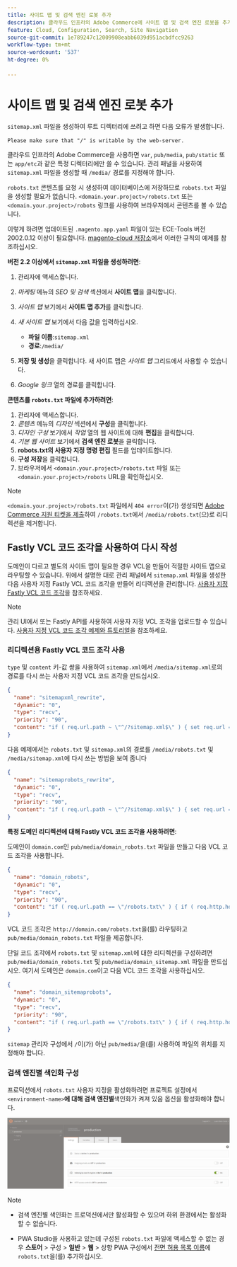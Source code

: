 ```yaml
---
title: 사이트 맵 및 검색 엔진 로봇 추가
description: 클라우드 인프라의 Adobe Commerce에 사이트 맵 및 검색 엔진 로봇을 추가하는 방법을 알아봅니다.
feature: Cloud, Configuration, Search, Site Navigation
source-git-commit: 1e789247c12009908eabb6039d951acbdfcc9263
workflow-type: tm+mt
source-wordcount: '537'
ht-degree: 0%

---
```


# 사이트 맵 및 검색 엔진 로봇 추가

`sitemap.xml` 파일을 생성하여 루트 디렉터리에 쓰려고 하면 다음 오류가 발생합니다.

```
Please make sure that "/" is writable by the web-server.
```

클라우드 인프라의 Adobe Commerce을 사용하면 `var`, `pub/media`, `pub/static` 또는 `app/etc`과 같은 특정 디렉터리에만 쓸 수 있습니다. 관리 패널을 사용하여 `sitemap.xml` 파일을 생성할 때 `/media/` 경로를 지정해야 합니다.

`robots.txt` 콘텐츠를 요청 시 생성하여 데이터베이스에 저장하므로 `robots.txt` 파일을 생성할 필요가 없습니다. `<domain.your.project>/robots.txt` 또는 `<domain.your.project>/robots` 링크를 사용하여 브라우저에서 콘텐츠를 볼 수 있습니다.

이렇게 하려면 업데이트된 `.magento.app.yaml` 파일이 있는 ECE-Tools 버전 2002.0.12 이상이 필요합니다. [magento-cloud 저장소](https://github.com/magento/magento-cloud/blob/master/.magento.app.yaml#L43-L49)에서 이러한 규칙의 예제를 참조하십시오.

**버전 2.2 이상에서 `sitemap.xml` 파일을 생성하려면**:

1. 관리자에 액세스합니다.
1. _마케팅_ 메뉴의 _SEO 및 검색_ 섹션에서 **사이트 맵**&#x200B;을 클릭합니다.
1. _사이트 맵_ 보기에서 **사이트 맵 추가**&#x200B;를 클릭합니다.
1. _새 사이트 맵_ 보기에서 다음 값을 입력하십시오.

   - **파일 이름**:`sitemap.xml`
   - **경로**:`/media/`

1. **저장 및 생성**&#x200B;을 클릭합니다. 새 사이트 맵은 _사이트 맵_ 그리드에서 사용할 수 있습니다.
1. _Google 링크_ 열의 경로를 클릭합니다.

**콘텐츠를 `robots.txt` 파일에 추가하려면**:

1. 관리자에 액세스합니다.
1. _콘텐츠_ 메뉴의 _디자인_ 섹션에서 **구성**&#x200B;을 클릭합니다.
1. _디자인 구성_ 보기에서 _작업_ 열의 웹 사이트에 대해 **편집**&#x200B;을 클릭합니다.
1. _기본 웹 사이트_ 보기에서 **검색 엔진 로봇**&#x200B;을 클릭합니다.
1. **robots.txt의 사용자 지정 명령 편집** 필드를 업데이트합니다.
1. **구성 저장**&#x200B;을 클릭합니다.
1. 브라우저에서 `<domain.your.project>/robots.txt` 파일 또는 `<domain.your.project>/robots` URL을 확인하십시오.

>[!NOTE]
>
>`<domain.your.project>/robots.txt` 파일에서 `404 error`이(가) 생성되면 [Adobe Commerce 지원 티켓을 제출](https://experienceleague.adobe.com/docs/commerce-knowledge-base/kb/help-center-guide/magento-help-center-user-guide.html#submit-ticket)하여 `/robots.txt`에서 `/media/robots.txt`(으)로 리디렉션을 제거합니다.

## Fastly VCL 코드 조각을 사용하여 다시 작성

도메인이 다르고 별도의 사이트 맵이 필요한 경우 VCL을 만들어 적절한 사이트 맵으로 라우팅할 수 있습니다. 위에서 설명한 대로 관리 패널에서 `sitemap.xml` 파일을 생성한 다음 사용자 지정 Fastly VCL 코드 조각을 만들어 리디렉션을 관리합니다. [사용자 지정 Fastly VCL 코드 조각](../cdn/fastly-vcl-custom-snippets.md)을 참조하세요.

>[!NOTE]
>
> 관리 UI에서 또는 Fastly API를 사용하여 사용자 지정 VCL 조각을 업로드할 수 있습니다. [사용자 지정 VCL 코드 조각 예제와 튜토리얼](../cdn/fastly-vcl-custom-snippets.md#example-vcl-snippet-code)을 참조하세요.

### 리디렉션용 Fastly VCL 코드 조각 사용

`type` 및 `content` 키-값 쌍을 사용하여 `sitemap.xml`에서 `/media/sitemap.xml`로의 경로를 다시 쓰는 사용자 지정 VCL 코드 조각을 만드십시오.

```json
{
  "name": "sitemapxml_rewrite",
  "dynamic": "0",
  "type": "recv",
  "priority": "90",
  "content": "if ( req.url.path ~ \"^/?sitemap.xml$\" ) { set req.url = \"/media/sitemap.xml\"; }"
}
```

다음 예제에서는 `robots.txt` 및 `sitemap.xml`의 경로를 `/media/robots.txt` 및 `/media/sitemap.xml`에 다시 쓰는 방법을 보여 줍니다

```json
{
  "name": "sitemaprobots_rewrite",
  "dynamic": "0",
  "type": "recv",
  "priority": "90",
  "content": "if ( req.url.path ~ \"^/?sitemap.xml$\" ) { set req.url = \"/media/sitemap.xml\"; } else if (req.url.path ~ \"^/?robots.txt$\") { set req.url = \"/media/robots.txt\";}"
}
```

**특정 도메인 리디렉션에 대해 Fastly VCL 코드 조각을 사용하려면**:

도메인이 `domain.com`인 `pub/media/domain_robots.txt` 파일을 만들고 다음 VCL 코드 조각을 사용합니다.

```json
{
  "name": "domain_robots",
  "dynamic": "0",
  "type": "recv",
  "priority": "90",
  "content": "if ( req.url.path == \"/robots.txt\" ) { if ( req.http.host ~ \"(domain).com$\" ) { set req.url = \"/media/\" re.group.1 \"_robots.txt\"; }}"
}
```

VCL 코드 조각은 `http://domain.com/robots.txt`을(를) 라우팅하고 `pub/media/domain_robots.txt` 파일을 제공합니다.

단일 코드 조각에서 `robots.txt` 및 `sitemap.xml`에 대한 리디렉션을 구성하려면 `pub/media/domain_robots.txt` 및 `pub/media/domain_sitemap.xml` 파일을 만드십시오. 여기서 도메인은 `domain.com`이고 다음 VCL 코드 조각을 사용하십시오.

```json
{
  "name": "domain_sitemaprobots",
  "dynamic": "0",
  "type": "recv",
  "priority": "90",
  "content": "if ( req.url.path == \"/robots.txt\" ) { if ( req.http.host ~ \"(domain).com$\" ) { set req.url = \"/media/\" re.group.1 \"_robots.txt\"; }} else if ( req.url.path == \"/sitemap.xml\" ) { if ( req.http.host ~ \"(domain).com$\" ) {  set req.url = \"/media/\" re.group.1 \"_sitemap.xml\"; }}"
}
```

`sitemap` 관리자 구성에서 `/`이(가) 아닌 `pub/media/`을(를) 사용하여 파일의 위치를 지정해야 합니다.

### 검색 엔진별 색인화 구성

프로덕션에서 `robots.txt` 사용자 지정을 활성화하려면 프로젝트 설정에서 `<environment-name>`**에 대해 검색 엔진별**&#x200B;색인화가 켜져 있음 옵션을 활성화해야 합니다.

![환경을 관리하려면 [!DNL Cloud Console]을(를) 사용](../../assets/robots-indexing-by-search-engine.png)

>[!NOTE]
>
>- 검색 엔진별 색인화는 프로덕션에서만 활성화할 수 있으며 하위 환경에서는 활성화할 수 없습니다.
>
>- PWA Studio을 사용하고 있는데 구성된 `robots.txt` 파일에 액세스할 수 없는 경우 **스토어** > 구성 > **일반** > **웹** > 상향 PWA 구성에서 [전면 허용 목록 이름](https://github.com/magento/magento2-upward-connector#front-name-allowlist)에 `robots.txt`을(를) 추가하십시오.
